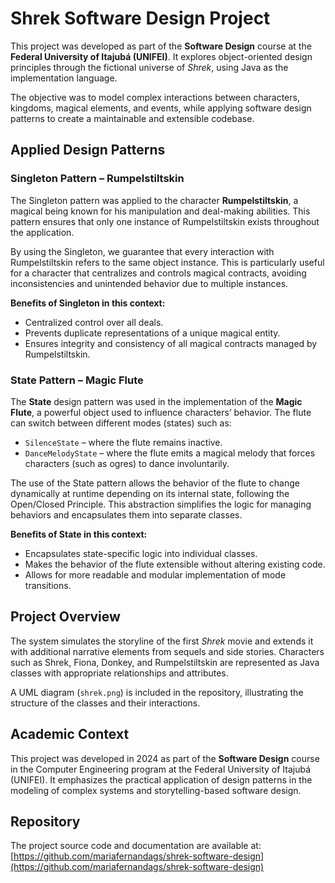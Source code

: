 # Shrek Software Design Project

This project was developed as part of the **Software Design** course at the **Federal University of Itajubá (UNIFEI)**. It explores object-oriented design principles through the fictional universe of *Shrek*, using Java as the implementation language.

The objective was to model complex interactions between characters, kingdoms, magical elements, and events, while applying software design patterns to create a maintainable and extensible codebase.

## Applied Design Patterns

### Singleton Pattern – Rumpelstiltskin

The Singleton pattern was applied to the character **Rumpelstiltskin**, a magical being known for his manipulation and deal-making abilities. This pattern ensures that only one instance of Rumpelstiltskin exists throughout the application.

By using the Singleton, we guarantee that every interaction with Rumpelstiltskin refers to the same object instance. This is particularly useful for a character that centralizes and controls magical contracts, avoiding inconsistencies and unintended behavior due to multiple instances.

**Benefits of Singleton in this context:**
- Centralized control over all deals.
- Prevents duplicate representations of a unique magical entity.
- Ensures integrity and consistency of all magical contracts managed by Rumpelstiltskin.

### State Pattern – Magic Flute

The **State** design pattern was used in the implementation of the **Magic Flute**, a powerful object used to influence characters’ behavior. The flute can switch between different modes (states) such as:

- `SilenceState` – where the flute remains inactive.
- `DanceMelodyState` – where the flute emits a magical melody that forces characters (such as ogres) to dance involuntarily.

The use of the State pattern allows the behavior of the flute to change dynamically at runtime depending on its internal state, following the Open/Closed Principle. This abstraction simplifies the logic for managing behaviors and encapsulates them into separate classes.

**Benefits of State in this context:**
- Encapsulates state-specific logic into individual classes.
- Makes the behavior of the flute extensible without altering existing code.
- Allows for more readable and modular implementation of mode transitions.

## Project Overview

The system simulates the storyline of the first *Shrek* movie and extends it with additional narrative elements from sequels and side stories. Characters such as Shrek, Fiona, Donkey, and Rumpelstiltskin are represented as Java classes with appropriate relationships and attributes.

A UML diagram (`shrek.png`) is included in the repository, illustrating the structure of the classes and their interactions.

## Academic Context

This project was developed in 2024 as part of the **Software Design** course in the Computer Engineering program at the Federal University of Itajubá (UNIFEI). It emphasizes the practical application of design patterns in the modeling of complex systems and storytelling-based software design.

## Repository

The project source code and documentation are available at:  
[https://github.com/mariafernandags/shrek-software-design](https://github.com/mariafernandags/shrek-software-design)
